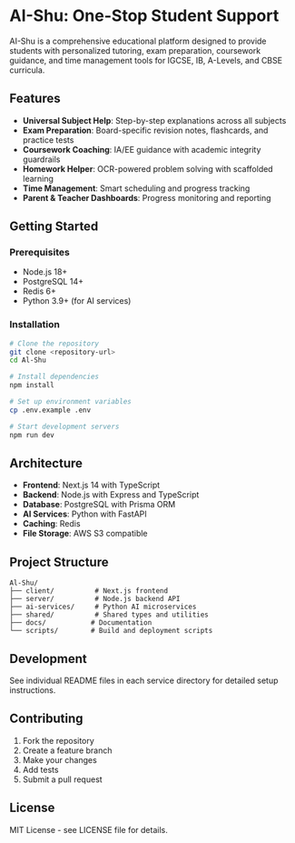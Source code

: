 # AI-Shu: One-Stop Student Support

AI-Shu is a comprehensive educational platform designed to provide students with personalized tutoring, exam preparation, coursework guidance, and time management tools for IGCSE, IB, A-Levels, and CBSE curricula.

## Features

- **Universal Subject Help**: Step-by-step explanations across all subjects
- **Exam Preparation**: Board-specific revision notes, flashcards, and practice tests
- **Coursework Coaching**: IA/EE guidance with academic integrity guardrails
- **Homework Helper**: OCR-powered problem solving with scaffolded learning
- **Time Management**: Smart scheduling and progress tracking
- **Parent & Teacher Dashboards**: Progress monitoring and reporting

## Getting Started

### Prerequisites

- Node.js 18+ 
- PostgreSQL 14+
- Redis 6+
- Python 3.9+ (for AI services)

### Installation

```bash
# Clone the repository
git clone <repository-url>
cd Al-Shu

# Install dependencies
npm install

# Set up environment variables
cp .env.example .env

# Start development servers
npm run dev
```

## Architecture

- **Frontend**: Next.js 14 with TypeScript
- **Backend**: Node.js with Express and TypeScript
- **Database**: PostgreSQL with Prisma ORM
- **AI Services**: Python with FastAPI
- **Caching**: Redis
- **File Storage**: AWS S3 compatible

## Project Structure

```
Al-Shu/
├── client/          # Next.js frontend
├── server/          # Node.js backend API
├── ai-services/     # Python AI microservices
├── shared/          # Shared types and utilities
├── docs/           # Documentation
└── scripts/        # Build and deployment scripts
```

## Development

See individual README files in each service directory for detailed setup instructions.

## Contributing

1. Fork the repository
2. Create a feature branch
3. Make your changes
4. Add tests
5. Submit a pull request

## License

MIT License - see LICENSE file for details.